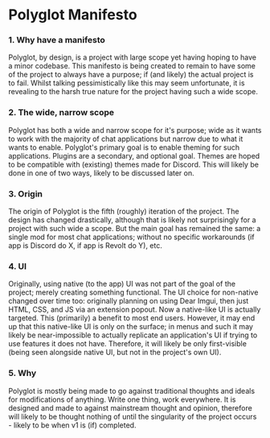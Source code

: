# Polyglot Manifesto

### 1. Why have a manifesto

Polyglot, by design, is a project with large scope yet having hoping to have a minor codebase. This manifesto is being created to remain to have some of the project to always have a purpose; if (and likely) the actual project is to fail. Whilst talking pessimistically like this may seem unfortunate, it is revealing to the harsh true nature for the project having such a wide scope.

### 2. The wide, narrow scope

Polyglot has both a wide and narrow scope for it's purpose; wide as it wants to work with the majority of chat applications but narrow due to what it wants to enable. Polyglot's primary goal is to enable theming for such applications. Plugins are a secondary, and optional goal. Themes are hoped to be compatible with (existing) themes made for Discord. This will likely be done in one of two ways, likely to be discussed later on.

### 3. Origin

The origin of Polyglot is the fifth (roughly) iteration of the project. The design has changed drastically, although that is likely not surprisingly for a project with such wide a scope. But the main goal has remained the same: a single mod for most chat applications; without no specific workarounds (if app is Discord do X, if app is Revolt do Y), etc. 

### 4. UI

Originally, using native (to the app) UI was not part of the goal of the project; merely creating something functional. The UI choice for non-native changed over time too: originally planning on using Dear Imgui, then just HTML, CSS, and JS via an extension popout. Now a native-like UI is actually targeted. This (primarily) a benefit to most end users. However, it may end up that this native-like UI is only on the surface; in menus and such it may likely be near-impossible to actually replicate an application's UI if trying to use features it does not have. Therefore, it will likely be only first-visible (being seen alongside native UI, but not in the project's own UI).

### 5. Why

Polyglot is mostly being made to go against traditional thoughts and ideals for modifications of anything. Write one thing, work everywhere. It is designed and made to against mainstream thought and opinion, therefore will likely to be thought nothing of until the singularity of the project occurs - likely to be when v1 is (if) completed.